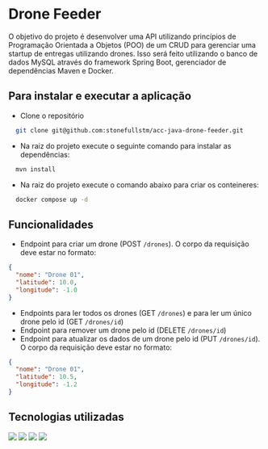 # Drone Feeder

O objetivo do projeto é desenvolver uma API utilizando princípios de Programação Orientada a Objetos (POO) de um CRUD para gerenciar uma startup de entregas utilizando drones. Isso será feito utilizando o banco de dados MySQL através do framework Spring Boot, gerenciador de dependências Maven e Docker.

## Para instalar e executar a aplicação

- Clone o repositório

~~~sh  
  git clone git@github.com:stonefullstm/acc-java-drone-feeder.git
~~~

- Na raiz do projeto execute o seguinte comando para instalar as dependências:

~~~sh
  mvn install
~~~

- Na raiz do projeto execute o comando abaixo para criar os conteineres:

~~~sh
  docker compose up -d
~~~

## Funcionalidades

- Endpoint para criar um drone (POST `/drones`). O corpo da requisição deve estar no formato:
  
~~~json
{
  "nome": "Drone 01",
  "latitude": 10.0,
  "longitude": -1.0
}
~~~

- Endpoints para ler todos os drones (GET `/drones`) e para ler um único drone pelo id (GET `/drones/id`)
- Endpoint para remover um drone pelo id (DELETE `/drones/id`)
- Endpoint para atualizar os dados de um drone pelo id (PUT `/drones/id`). O corpo da requisição deve estar no formato:

~~~json
{
  "nome": "Drone 01",
  "latitude": 10.5,
  "longitude": -1.2
}
~~~

## Tecnologias utilizadas
 
<div display="inline-block">
<img width="" src="https://img.shields.io/badge/apache_maven-C71A36?style=for-the-badge&logo=apachemaven&logoColor=white">
<img width="" src="https://img.shields.io/badge/Spring_Boot-F2F4F9?style=for-the-badge&logo=spring-boot">
<img width="" src="https://img.shields.io/badge/Docker-2CA5E0?style=for-the-badge&logo=docker&logoColor=white">
<img width="" src="https://img.shields.io/badge/MySQL-005C84?style=for-the-badge&logo=mysql&logoColor=white">
</div>